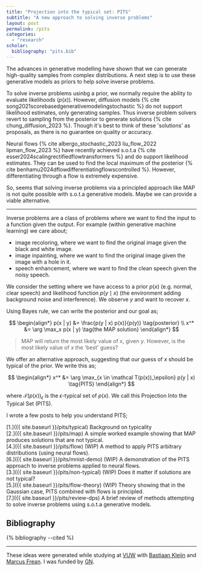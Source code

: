 ```yaml
---
title: "Projection into the typical set: PITS"
subtitle: "A new approach to solving inverse problems"
layout: post
permalink: /pits
categories: 
  - "research"
scholar:
  bibliography: "pits.bib"
---
```



The advances in generative modelling have shown that we can generate high-quality samples from complex distributions.
A next step is to use these generative models as priors to help solve inverse problems.

To solve inverse problems usinbg a prior, we normally require the ability to evaluate likelihoods ($p(x)$). However, diffusion models {% cite song2021scorebasedgenerativemodelingstochastic %} do not support likelihood estimates, only generating samples. Thus inverse problem solvers revert to sampling from the posterior to generate solutions {% cite chung_diffusion_2023 %}. Though it's best to think of these 'solutions' as proposals, as there is no guarantee on quality or accuracy.

Neural flows {% cite albergo_stochastic_2023 liu_flow_2022 lipman_flow_2023 %} have recently achieved s.o.t.a {% cite esser2024scalingrectifiedflowtransformers %} and do support likelihood estimates. They can be used to find the local maximum of the posterior {% cite benhamu2024dflowdifferentiatingflowscontrolled %}. However, differentiating through a flow is extremely expensive.

So, seems that solving inverse problems via a principled approach like MAP is not quite possible with s.o.t.a generative models.
Maybe we can provide a viable alternative.

***

Inverse problems are a class of problems where we want to find the input to a function given the output. For example (within generative machine learning) we care about;

- image recoloring, where we want to find the original image given the black and white image.
- image inpainting, where we want to find the original image given the image with a hole in it.
- speech enhancement, where we want to find the clean speech given the noisy speech.

We consider the setting where we have access to a prior $p(x)$ (e.g. normal, clear speech) and likelihood function $p(y \mid x)$ (the environment adding background noise and interference). We observe $y$ and want to recover $x$. 

Using Bayes rule, we can write the posterior and our goal as;

$$
\begin{align*}
p(x | y) &= \frac{p(y | x) p(x)}{p(y)} \tag{posterior} \\
x^* &= \arg \max_x p(x | y) \tag{the MAP solution}
\end{align*}
$$

> MAP will return the most likely value of $x$, given $y$.
However, is the most likely value of $x$ the 'best' guess?

We offer an alternative approach, suggesting that our guess of $x$ should be typical of the prior. 
We write this as;

$$
\begin{align*}
x^* &= \arg \max_{x \in \mathcal T(p(x))_\epsilon} p(y | x) \tag{PITS}
\end{align*}
$$

where $\mathcal T(p(x))_\epsilon$ is the $\epsilon$-typical set of $p(x)$. We call this Projection Into the Typical Set (PITS).

<!-- Note: This assumes we are working in high enough dimensions that the typical set has concentrated and any sample from the prior is very likely to be typical. -->

I wrote a few posts to help you understand PITS;

[1.]({{ site.baseurl }}/pits/typical) Background on typicality \
[2.]({{ site.baseurl }}/pits/map) A simple worked example showing that MAP produces solutions that are not typical. \
[4.]({{ site.baseurl }}/pits/flow) (WIP) A method to apply PITS arbitrary distributions (using neural flows). \
[6.]({{ site.baseurl }}/pits/mnist-demo) (WIP) A demonstration of the PITS approach to inverse problems applied to neural flows. \
[3.]({{ site.baseurl }}/pits/non-typical) (WIP) Does it matter if solutions are not typical? \
[5.]({{ site.baseurl }}/pits/flow-theory) (WIP) Theory showing that in the Gaussian case, PITS combined with flows is principled. \
[7.]({{ site.baseurl }}/pits/review-dps) A brief review of methods attempting to solve inverse problems using s.o.t.a  generative models.


<!-- A main advantage of the PITS approach is that it provides a way to control the quality (/typicality) of the solutions. -->

<!-- what if the true x is not typical? -->
<!-- why not find the MAP solution and then project it into the typical set? -->

<!-- why is it a problem if my diffusion model produces samples that are not typical? -->

## Bibliography

{% bibliography --cited %}

***

These ideas were generated while studying at [VUW](https://www.wgtn.ac.nz/) with [Bastiaan Kleijn](https://people.wgtn.ac.nz/bastiaan.kleijn) and [Marcus Frean](https://people.wgtn.ac.nz/marcus.frean). I was funded by [GN](https://www.gn.com/).